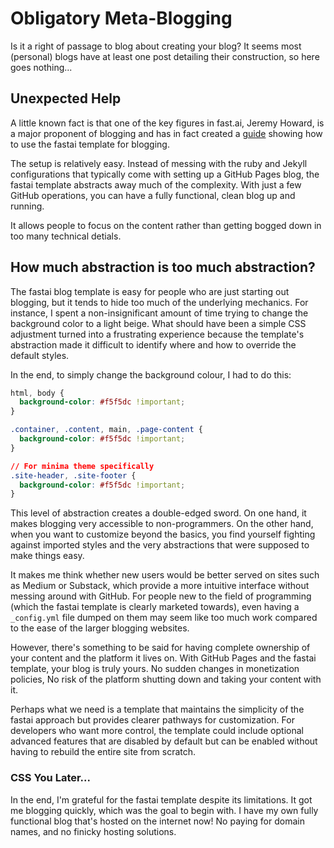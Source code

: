 # Obligatory Meta-Blogging
Is it a right of passage to blog about creating your blog? It seems most (personal) blogs have at least one post detailing their
construction, so here goes nothing...

## Unexpected Help
A little known fact is that one of the key figures in fast.ai, Jeremy Howard, is a major proponent of blogging and has 
in fact created a [guide](https://www.fast.ai/posts/2020-01-16-fast_template.html) showing how to use the fastai template for blogging.

The setup is relatively easy. Instead of messing with the ruby and Jekyll configurations that typically come with setting up a 
GitHub Pages blog, the fastai template abstracts away much of the complexity. With just a few GitHub operations, you can have a fully functional, clean blog up and running.

It allows people to focus on the content rather than getting bogged down in too many technical detials. 

## How much abstraction is too much abstraction?
The fastai blog template is easy for people who are just starting out blogging, but it tends to hide too much of the underlying mechanics. 
For instance, I spent a non-insignificant amount of time trying to change the background color to a light beige. 
What should have been a simple CSS adjustment turned into a frustrating experience because the template's abstraction made it 
difficult to identify where and how to override the default styles.

In the end, to simply change the background colour, I had to do this: 
```css
html, body {
  background-color: #f5f5dc !important; 
}

.container, .content, main, .page-content {
  background-color: #f5f5dc !important;
}

// For minima theme specifically
.site-header, .site-footer {
  background-color: #f5f5dc !important;
}
```

This level of abstraction creates a double-edged sword. On one hand, it makes blogging very accessible to non-programmers. 
On the other hand, when you want to customize beyond the basics, you find yourself fighting against imported styles and the very abstractions that were supposed to make things easy.

It makes me think whether new users would be better served on sites such as Medium or Substack,
which provide a more intuitive interface without messing around with GitHub.
For people new to the field of programming (which the fastai template is clearly marketed towards), even having a `_config.yml` file dumped on them may seem like too much work compared to the ease of the larger blogging websites.

However, there's something to be said for having complete ownership of your content and the platform it lives on. 
With GitHub Pages and the fastai template, your blog is truly yours. 
No sudden changes in monetization policies, No risk of the platform shutting down and taking your content with it.

Perhaps what we need is a template that maintains the simplicity of the fastai approach but provides clearer pathways for customization. 
For developers who want more control, the template could include optional advanced features that are disabled by default but can be 
enabled without having to rebuild the entire site from scratch. 

### CSS You Later...
In the end, I'm grateful for the fastai template despite its limitations. It got me blogging quickly, which was the goal to begin with. 
I have my own fully functional blog that's hosted on the internet now! No paying for domain names, and no finicky hosting solutions.  



